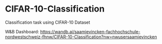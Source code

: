 # CIFAR-10-Classification
Classification task using CIFAR-10 Dataset


W&B Dashboard: https://wandb.ai/saamievincken-fachhochschule-nordwestschweiz-fhnw/CIFAR-10-Classification?nw=nwusersaamievincken
